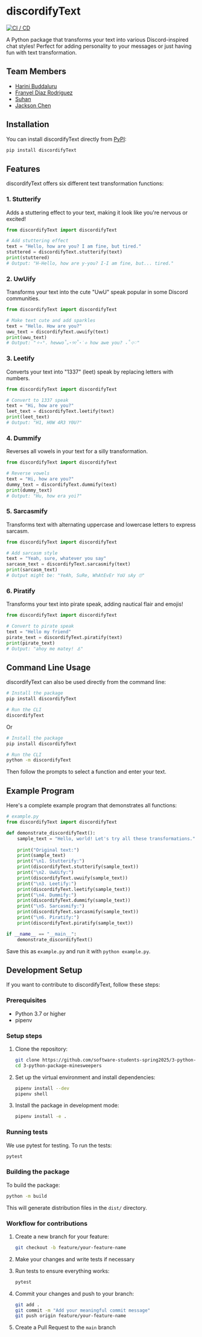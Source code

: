 # discordifyText

[![CI / CD](https://github.com/software-students-spring2025/3-python-package-minesweepers/actions/workflows/build.yaml/badge.svg)](https://github.com/software-students-spring2025/3-python-package-minesweepers/actions/workflows/build.yaml)

A Python package that transforms your text into various Discord-inspired chat styles! Perfect for adding personality to your messages or just having fun with text transformation.

## Team Members

- [Harini Buddaluru](https://github.com/peanutoil)
- [Franyel Diaz Rodriguez](https://github.com/Franyel1)
- [Suhan](https://github.com/Suhansrh)
- [Jackson Chen](https://github.com/jaxxjj)
## Installation

You can install discordifyText directly from [PyPI](https://pypi.org/project/discordifyText/0.1.3/):

```bash
pip install discordifyText
```

## Features

discordifyText offers six different text transformation functions:

### 1. Stutterify
Adds a stuttering effect to your text, making it look like you're nervous or excited!

```python
from discordifyText import discordifyText

# Add stuttering effect
text = "Hello, how are you? I am fine, but tired."
stuttered = discordifyText.stutterify(text)
print(stuttered)
# Output: "H-Hello, how are y-you? I-I am fine, but... tired."
```

### 2. UwUify
Transforms your text into the cute "UwU" speak popular in some Discord communities.

```python
from discordifyText import discordifyText

# Make text cute and add sparkles
text = "Hello. How are you?"
uwu_text = discordifyText.uwuify(text)
print(uwu_text)
# Output: "✧˖°. hewwo˚｡⋆୨୧˚⋆˙⟡ how awe you? ₊˚⊹♡"
```

### 3. Leetify
Converts your text into "1337" (leet) speak by replacing letters with numbers.

```python
from discordifyText import discordifyText

# Convert to 1337 speak
text = "Hi, how are you?"
leet_text = discordifyText.leetify(text)
print(leet_text)
# Output: "H1, H0W 4R3 Y0U?"
```

### 4. Dummify
Reverses all vowels in your text for a silly transformation.

```python
from discordifyText import discordifyText

# Reverse vowels
text = "Hi, how are you?"
dummy_text = discordifyText.dummify(text)
print(dummy_text)
# Output: "Hu, how era yoi?"
```

### 5. Sarcasmify
Transforms text with alternating uppercase and lowercase letters to express sarcasm.

```python
from discordifyText import discordifyText

# Add sarcasm style
text = "Yeah, sure, whatever you say"
sarcasm_text = discordifyText.sarcasmify(text)
print(sarcasm_text)
# Output might be: "YeAh, SuRe, WhAtEvEr YoU sAy 🙄"
```

### 6. Piratify
Transforms your text into pirate speak, adding nautical flair and emojis!
```python
from discordifyText import discordifyText

# Convert to pirate speak
text = "Hello my friend"
pirate_text = discordifyText.piratify(text)
print(pirate_text)
# Output: "ahoy me matey! ⚓"
```
## Command Line Usage

discordifyText can also be used directly from the command line:

```bash
# Install the package
pip install discordifyText

# Run the CLI
discordifyText
```
Or
```bash
# Install the package
pip install discordifyText

# Run the CLI
python -m discordifyText
```

Then follow the prompts to select a function and enter your text.

## Example Program

Here's a complete example program that demonstrates all functions:

```python
# example.py
from discordifyText import discordifyText

def demonstrate_discordifyText():
    sample_text = "Hello, world! Let's try all these transformations."
    
    print("Original text:")
    print(sample_text)
    print("\n1. Stutterify:")
    print(discordifyText.stutterify(sample_text))
    print("\n2. UwUify:")
    print(discordifyText.uwuify(sample_text))
    print("\n3. Leetify:")
    print(discordifyText.leetify(sample_text))
    print("\n4. Dummify:")
    print(discordifyText.dummify(sample_text))
    print("\n5. Sarcasmify:")
    print(discordifyText.sarcasmify(sample_text))
    print("\n6. Piratify:")
    print(discordifyText.piratify(sample_text))

if __name__ == "__main__":
    demonstrate_discordifyText()
```

Save this as `example.py` and run it with `python example.py`.

## Development Setup

If you want to contribute to discordifyText, follow these steps:

### Prerequisites

- Python 3.7 or higher
- pipenv

### Setup steps

1. Clone the repository:
   ```bash
   git clone https://github.com/software-students-spring2025/3-python-package-minesweepers.git
   cd 3-python-package-minesweepers
   ```

2. Set up the virtual environment and install dependencies:
   ```bash
   pipenv install --dev
   pipenv shell
   ```

3. Install the package in development mode:
   ```bash
   pipenv install -e .
   ```

### Running tests

We use pytest for testing. To run the tests:

```bash
pytest
```

### Building the package

To build the package:

```bash
python -m build
```

This will generate distribution files in the `dist/` directory.

### Workflow for contributions

1. Create a new branch for your feature:
   ```bash
   git checkout -b feature/your-feature-name
   ```

2. Make your changes and write tests if necessary

3. Run tests to ensure everything works:
   ```bash
   pytest
   ```

4. Commit your changes and push to your branch:
   ```bash
   git add .
   git commit -m "Add your meaningful commit message"
   git push origin feature/your-feature-name
   ```

5. Create a Pull Request to the `main` branch
